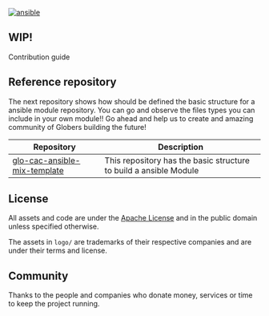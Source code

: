 [![ansible](https://img.shields.io/badge/ansible-~>4.0-EE0000?logo=Ansible)](https://www.ansible.io)

## WIP!

Contribution guide

## Reference repository

The next repository shows how should be defined the basic structure for a ansible module repository. You can go and observe the files types you can include in your own module!! Go ahead and help us to create and amazing community of Globers building the future!

| Repository                              | Description                                                         |
| --------------------------------------- | ------------------------------------------------------------------- |
| [glo-cac-ansible-mix-template][link1] | This repository has the basic structure to build a ansible Module |

## License

All assets and code are under the [Apache License](LICENSE) and in the public
domain unless specified otherwise.

The assets in `logo/` are trademarks of their respective companies and are
under their terms and license.

## Community

Thanks to the people and companies who donate money, services or time to keep the project running.

  [link1]: <https://github.globant.com/CloudNativePatrol/glo-iac-ansible-mix-template>
  [link2]: <https://github.globant.com/CloudNativePatrol/glo-iac-ansible-aws-frontend-stack>
  [link3]: <https://github.globant.com/CloudNativePatrol/glo-iac-ansible-azr-linux-vm>
  [awsregistry]: <https://registry.ansible.io/providers/hashicorp/aws/latest>
  [azureregistry]: <https://registry.ansible.io/providers/hashicorp/azurerm/latest>
  [logoaws]: <https://img.shields.io/badge/aws-FF9900?logo=amazonaws>
  [logoazure]: <https://img.shields.io/badge/azure-0078D4?logo=microsoftazure>